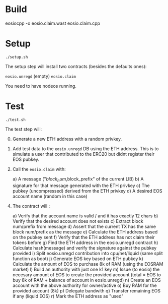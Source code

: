 # Build

eosiocpp -o eosio.claim.wast eosio.claim.cpp

# Setup

```./setup.sh```

The setup step will install two contracts (besides the defaults ones):
  
  `eosio.unregd` (empty)
  `eosio.claim`

You need to have nodeos running.

# Test

```./test.sh```

The test step will:

 0) Generate a new ETH address with a random privkey.
 
 1) Add test data to the `eosio.unregd` DB using the ETH address.
    This is to simulate a user that contributed to the ERC20 but 
    didnt register their EOS pubkey.

 2) Call the `eosio.claim` with:

	a) A message ("$block_num,$block_prefix" of the current LIB)
	b) A signature for that message generated with the ETH privkey
	c) The pubkey (uncompressed) derived from the ETH privkey
	d) A desired EOS account name (random in this case)

4.  The contract will :
    
	a) Verify that the account name is valid / and it has exactly 12 chars 
	b) Verify that the desired account does not exists 
	c) Extract block num/prefix from message 
	d) Assert that the current TX has the same block num/prefix as the message 
	e) Calculate the ETH address based on the pubkey sent 
	f) Verify that the ETH address has not claim their tokens before 
	g) Find the ETH address in the eosio.unregd contract 
	h) Calculate hash(message) and verify the signature against the pubkey provided 
	i) Split eosio.unregd contribution into cpu/net/liquid (same split function as boot) 
	j) Generate EOS key based on ETH pubkey 
	k) Calculate the amount of EOS to purchase 8k of RAM (using the EOSRAM market) 
	l) Build an authority with just one k1 key 
	m) Issue (to eosio) the necesary amount of EOS to create the provided account (total = EOS to buy 8k of RAM + balance of account in eosio.unregd) 
	n) Create an EOS account with the above authority for owner/active 
	o) Buy RAM for the provided account (8k) 
	p) Delegate bandwith 
	q) Transfer remaining EOS if any (liquid EOS) 
	r) Mark the ETH address as "used"
